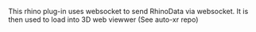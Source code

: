 This rhino plug-in uses websocket to send RhinoData via websocket. It is then used to load into 3D web viewwer (See auto-xr repo)
